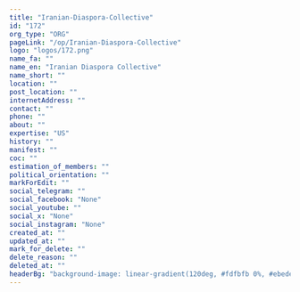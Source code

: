 ```yaml
---
title: "Iranian-Diaspora-Collective"
id: "172"
org_type: "ORG"
pageLink: "/op/Iranian-Diaspora-Collective"
logo: "logos/172.png"
name_fa: ""
name_en: "Iranian Diaspora Collective"
name_short: ""
location: ""
post_location: ""
internetAddress: ""
contact: ""
phone: ""
about: ""
expertise: "US"
history: ""
manifest: ""
coc: ""
estimation_of_members: ""
political_orientation: ""
markForEdit: ""
social_telegram: ""
social_facebook: "None"
social_youtube: ""
social_x: "None"
social_instagram: "None"
created_at: ""
updated_at: ""
mark_for_delete: ""
delete_reason: ""
deleted_at: ""
headerBg: "background-image: linear-gradient(120deg, #fdfbfb 0%, #ebedee 100%);"
---
```

